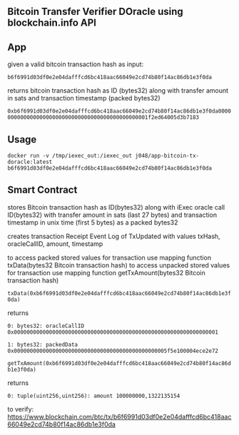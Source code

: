 Bitcoin Transfer Verifier DOracle using blockchain.info API
-----

App
-----
given a valid bitcoin transaction hash as input:

`b6f6991d03df0e2e04dafffcd6bc418aac66049e2cd74b80f14ac86db1e3f0da`

returns bitcoin transaction hash as ID (bytes32) along with transfer amount in sats and transaction timestamp (packed bytes32)

`0xb6f6991d03df0e2e04dafffcd6bc418aac66049e2cd74b80f14ac86db1e3f0da000000000000000000000000000000000000000000000001f2ed64005d3b7183`

Usage
-----
`docker run -v /tmp/iexec_out:/iexec_out j048/app-bitcoin-tx-doracle:latest b6f6991d03df0e2e04dafffcd6bc418aac66049e2cd74b80f14ac86db1e3f0da`

Smart Contract
-----
stores Bitcoin transaction hash as ID(bytes32) along with iExec oracle call ID(bytes32) with transfer amount in sats (last 27 bytes) and transaction timestamp in unix time (first 5 bytes) as a packed bytes32

creates transaction Receipt Event Log of TxUpdated with values txHash, oracleCallID, amount, timestamp

to access packed stored values for transaction use mapping function txData(bytes32 Bitcoin transaction hash)
to access unpacked stored values for transaction use mapping function getTxAmount(bytes32 Bitcoin transaction hash)

`txData(0xb6f6991d03df0e2e04dafffcd6bc418aac66049e2cd74b80f14ac86db1e3f0da)`

returns

`0: bytes32: oracleCallID 0x0000000000000000000000000000000000000000000000000000000000000001`

`1: bytes32: packedData 0x000000000000000000000000000000000000000000000005f5e100004ece2e72`

`getTxAmount(0xb6f6991d03df0e2e04dafffcd6bc418aac66049e2cd74b80f14ac86db1e3f0da)`

returns

`0: tuple(uint256,uint256): amount 100000000,1322135154`

to verify:
https://www.blockchain.com/btc/tx/b6f6991d03df0e2e04dafffcd6bc418aac66049e2cd74b80f14ac86db1e3f0da
